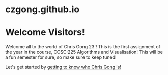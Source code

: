 # czgong.github.io
<!DOCTYPE html>
<html lang ="en-US">
  <head>
    <meta charset = "utf-8">
  </head>
  <body>
    <h1>
      Welcome Visitors!
    </h1>
    <p>
      Welcome all to the world of Chris Gong 23'! This is the first 
      assignment of the year in the course, COSC:225 Algorithms and Visualisation! This will be a fun semester for sure, so make sure to keep tuned!
    </p>
    <p>
      Let's get started by <a target = "_self" href="about.html" title = "About Chris Gong">getting to know who Chris Gong is!</a>
    </p>
  </body>
</html>
